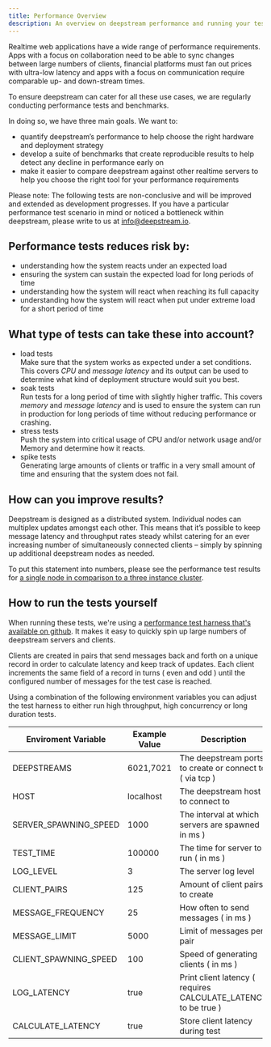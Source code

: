 ```yaml
---
title: Performance Overview
description: An overview on deepstream performance and running your tests
---
```


Realtime web applications have a wide range of performance requirements. Apps with a focus on collaboration need to be able to sync changes between large numbers of clients, financial platforms must fan out prices with ultra-low latency and apps with a focus on communication require comparable up- and down-stream times.

To ensure deepstream can cater for all these use cases, we are regularly conducting performance tests and benchmarks.

In doing so, we have three main goals. We want to:

* quantify deepstream’s performance to help choose the right hardware and deployment strategy
* develop a suite of benchmarks that create reproducible results to help detect any decline in performance early on
* make it easier to compare deepstream against other realtime servers to help you choose the right tool for your performance requirements

Please note: The following tests are non-conclusive and will be improved and extended as development progresses. If you have a particular performance test scenario in mind or noticed a bottleneck within deepstream, please write to us at [info@deepstream.io](mailto:info@deepstream.io).


## Performance tests reduces risk by:

* understanding how the system reacts under an expected load
* ensuring the system can sustain the expected load for long periods of time
* understanding how the system will react when reaching its full capacity
* understanding how the system will react  when put under extreme load for a short period of time

## What type of tests can take these into account?

* load tests<br />
    Make sure that the system works as expected under a set conditions. This covers *CPU* and *message latency* and its output can be used to determine what kind of deployment structure would suit you best.
* soak tests<br />
    Run tests for a long period of time with slightly higher traffic. This covers *memory* and *message latency* and is used to ensure the system can run in production for long periods of time without reducing performance or crashing.
* stress tests<br />
    Push the system into critical usage of CPU and/or network usage and/or Memory and determine how it reacts.
* spike tests<br />
    Generating large amounts of clients or traffic in a very small amount of time and ensuring that the system does not fail.

## How can you improve results?

Deepstream is designed as a distributed system. Individual nodes can multiplex updates amongst each other. This means that it’s possible to keep message latency and throughput rates steady whilst catering for an ever increasing number of simultaneously connected clients – simply by spinning up additional deepstream nodes as needed.

To put this statement into numbers, please see the performance test results for [a single node in comparison to a three instance cluster](../single-node-vs-cluster/).

## How to run the tests yourself

When running these tests, we're using a [performance test harness that's available on github](//github.com/deepstreamIO/deepstream.io-performance). It makes it easy to quickly spin up large numbers of deepstream servers and clients.

Clients are created in pairs that send messages back and forth on a unique record in order to calculate latency and keep track of updates.
Each client increments the same field of a record in turns ( even and odd ) until the configured number of messages for the test case is reached.

Using a combination of the following environment variables you can adjust the test harness to either run high throughput, high concurrency or long duration tests.


| Enviroment Variable       |  Example Value | Description                                                        |
| ------------------------- | -------------- | ------------------------------------------------------------------ |
| DEEPSTREAMS               | 6021,7021      | The deepstream ports to create or connect to ( via tcp )           |
| HOST                      | localhost      | The deepstream host to connect to                                  |
| SERVER_SPAWNING_SPEED     | 1000           | The interval at which servers are spawned ( in ms )                |
| TEST_TIME                 | 100000         | The time for server to run ( in ms )                               |
| LOG_LEVEL                 | 3              | The server log level                                               |
| CLIENT_PAIRS              | 125            | Amount of client pairs to create                                   |
| MESSAGE_FREQUENCY         | 25             | How often to send messages ( in ms )                               |
| MESSAGE_LIMIT             | 5000           | Limit of messages per pair                                         |
| CLIENT_SPAWNING_SPEED     | 100            | Speed of generating clients ( in ms )                              |
| LOG_LATENCY               | true           | Print client latency ( requires CALCULATE_LATENCY to be true )     |
| CALCULATE_LATENCY         | true           | Store client latency during test                                   |

